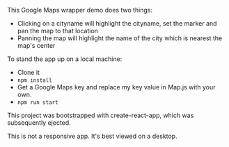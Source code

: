 This Google Maps wrapper demo does two things:

- Clicking on a cityname will highlight the cityname, set the marker and pan the map to that location
- Panning the map will highlight the name of the city which is nearest the map's center

To stand the app up on a local machine:

- Clone it
- `npm install`
- Get a Google Maps key and replace my key value in Map.js with your own.
- `npm run start`

This project was bootstrapped with create-react-app, which was subsequently ejected.

This is not a responsive app.  It's best viewed on a desktop.